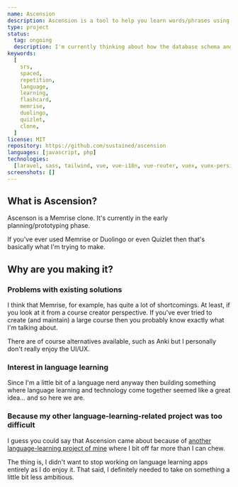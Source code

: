 ```yaml
---
name: Ascension
description: Ascension is a tool to help you learn words/phrases using the spaced repetition technique.
type: project
status:
  tag: ongoing
  description: I'm currently thinking about how the database schema and API layer should look and work.
keywords:
  [
    srs,
    spaced,
    repetition,
    language,
    learning,
    flashcard,
    memrise,
    duolingo,
    quizlet,
    clone,
  ]
license: MIT
repository: https://github.com/sustained/ascension
languages: [javascript, php]
technologies:
  [laravel, sass, tailwind, vue, vue-i18n, vue-router, vuex, vuex-persist]
screenshots: []
---
```


## What is Ascension?

Ascenson is a Memrise clone. It's currently in the early planning/prototyping phase.

If you've ever used Memrise or Duolingo or even Quizlet then that's basically what I'm trying to make.

## Why are you making it?

### Problems with existing solutions

I think that Memrise, for example, has quite a lot of shortcomings. At least, if you look at it from a course creator perspective. If you've ever tried to create (and maintain) a large course then you probably know exactly what I'm talking about.

<!-- TODO: Add examples of shortcomings. -->

There are of course alternatives available, such as Anki but I personally don't really enjoy the UI/UX.

### Interest in language learning

Since I'm a little bit of a language nerd anyway then building something where language learning and technology come together seemed like a great idea... and so here we are.

### Because my other language-learning-related project was too difficult

I guess you could say that Ascension came about because of [another language-learning project of mine](/projects/swedish-for-toads) where I bit off far more than I can chew.

The thing is, I didn't want to stop working on language learning apps entirely as I do enjoy it. That said, I definitely needed to take on something a little bit less ambitious.
